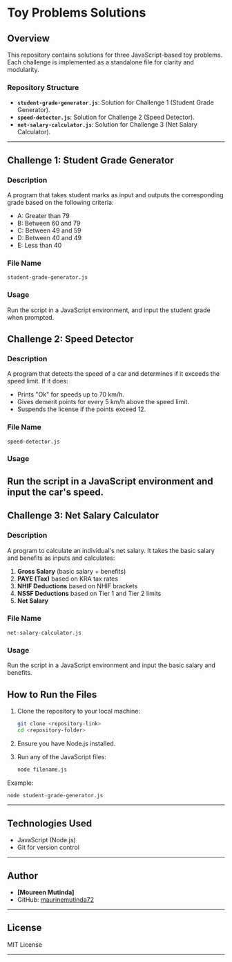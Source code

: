 # Toy Problems Solutions

## **Overview**
This repository contains solutions for three JavaScript-based toy problems. Each challenge is implemented as a standalone file for clarity and modularity.

### **Repository Structure**
- **`student-grade-generator.js`**: Solution for Challenge 1 (Student Grade Generator).
- **`speed-detector.js`**: Solution for Challenge 2 (Speed Detector).
- **`net-salary-calculator.js`**: Solution for Challenge 3 (Net Salary Calculator).

---

## **Challenge 1: Student Grade Generator**

### **Description**
A program that takes student marks as input and outputs the corresponding grade based on the following criteria:
- A: Greater than 79
- B: Between 60 and 79
- C: Between 49 and 59
- D: Between 40 and 49
- E: Less than 40

### **File Name**
`student-grade-generator.js`

### **Usage**
Run the script in a JavaScript environment, and input the student grade when prompted.



## **Challenge 2: Speed Detector**

### **Description**
A program that detects the speed of a car and determines if it exceeds the speed limit. If it does:
- Prints "Ok" for speeds up to 70 km/h.
- Gives demerit points for every 5 km/h above the speed limit.
- Suspends the license if the points exceed 12.

### **File Name**
`speed-detector.js`

### **Usage**
Run the script in a JavaScript environment and input the car's speed.
---

## **Challenge 3: Net Salary Calculator**

### **Description**
A program to calculate an individual's net salary. It takes the basic salary and benefits as inputs and calculates:
1. **Gross Salary** (basic salary + benefits)
2. **PAYE (Tax)** based on KRA tax rates
3. **NHIF Deductions** based on NHIF brackets
4. **NSSF Deductions** based on Tier 1 and Tier 2 limits
5. **Net Salary**

### **File Name**
`net-salary-calculator.js`

### **Usage**
Run the script in a JavaScript environment and input the basic salary and benefits.



## **How to Run the Files**
1. Clone the repository to your local machine:
   ```bash
   git clone <repository-link>
   cd <repository-folder>
   ```

2. Ensure you have Node.js installed.

3. Run any of the JavaScript files:
   ```bash
   node filename.js
   ```

Example:
```bash
node student-grade-generator.js
```

---

## **Technologies Used**
- JavaScript (Node.js)
- Git for version control

---

## **Author**
- **[Moureen Mutinda]**
- GitHub: [maurinemutinda72](https://github.com/maurinemutinda72)

---

## **License**
MIT License 

---

